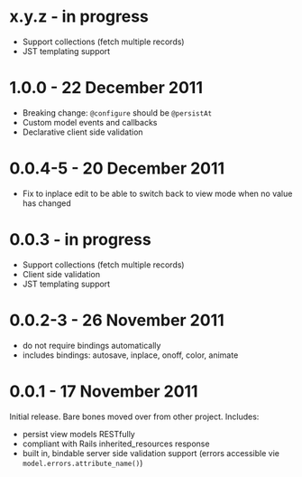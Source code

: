 # x.y.z - in progress

- Support collections (fetch multiple records)
- JST templating support


# 1.0.0 - 22 December 2011

- Breaking change: `@configure` should be `@persistAt`
- Custom model events and callbacks
- Declarative client side validation

# 0.0.4-5 - 20 December 2011

- Fix to inplace edit to be able to switch back to view mode when no value has changed

# 0.0.3 - in progress

- Support collections (fetch multiple records)
- Client side validation
- JST templating support

# 0.0.2-3 - 26 November 2011

- do not require bindings automatically
- includes bindings: autosave, inplace, onoff, color, animate

# 0.0.1 - 17 November 2011
Initial release. Bare bones moved over from other project. Includes:

- persist view models RESTfully
- compliant with Rails inherited_resources response
- built in, bindable server side validation support (errors accessible vie `model.errors.attribute_name()`)

